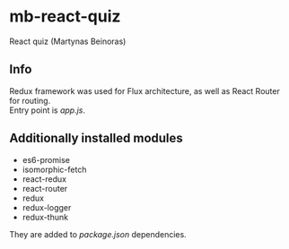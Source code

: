 # mb-react-quiz

React quiz (Martynas Beinoras)

## Info

Redux framework was used for Flux architecture, as well as React Router for routing.  
Entry point is *app.js*.

## Additionally installed modules

* es6-promise
* isomorphic-fetch
* react-redux
* react-router
* redux
* redux-logger
* redux-thunk

They are added to *package.json* dependencies.